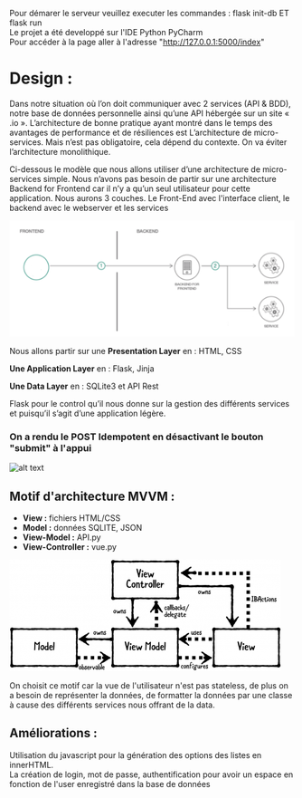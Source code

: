 Pour démarer le serveur veuillez executer les commandes : flask init-db ET flask run  
Le projet a été developpé sur l'IDE Python PyCharm  
Pour accéder à la page aller à l'adresse "http://127.0.0.1:5000/index"

# Design : 

Dans notre situation où l’on doit communiquer avec 2 services (API & BDD), notre base de données personnelle ainsi qu’une API hébergée sur un site « .io ». L’architecture de bonne pratique ayant montré dans le temps des avantages de performance et de résiliences est L’architecture de micro-services. Mais n’est pas obligatoire, cela dépend du contexte. On va éviter l’architecture monolithique. 


Ci-dessous le modèle que nous allons utiliser d’une architecture de micro-services simple. Nous n’avons pas besoin de partir sur une architecture Backend for Frontend car il n’y a qu’un seul utilisateur pour cette application. Nous aurons 3 couches. Le Front-End avec l'interface client, le backend avec le webserver et les services

![alt text](https://github.com/Mrasipila/tp-architecture/blob/IA1-Befa-Airlines/IA1-Befa-Airlines/projet/images/Architecture.png)

Nous allons partir sur une **Presentation Layer** en : HTML, CSS

**Une Application Layer** en :
Flask, Jinja

**Une Data Layer** en :
SQLite3 et API Rest

Flask pour le control qu’il nous donne sur la gestion des différents services et puisqu’il s’agit d’une application légère. 

### On a rendu le POST Idempotent en désactivant le bouton "submit" à l'appui 

![alt text](https://github.com/Mrasipila/tp-architecture/blob/IA1-Befa-Airlines/IA1-Befa-Airlines/projet/images/Schéma.png)

## Motif d'architecture MVVM :
* **View :** fichiers HTML/CSS
* **Model :** données SQLITE, JSON
* **View-Model :** API.py
* **View-Controller :** vue.py

![alt text](https://github.com/Mrasipila/tp-architecture/blob/IA1-Befa-Airlines/IA1-Befa-Airlines/projet/images/MVVM.png)

On choisit ce motif car la vue de l'utilisateur n'est pas stateless, de plus on a besoin de représenter la données, de formatter la données par une classe à cause des différents services nous offrant de la data. 

## Améliorations : 
Utilisation du javascript pour la génération des options des listes en innerHTML.  
La création de login, mot de passe, authentification pour avoir un espace en fonction de l'user enregistré dans la base de données  
